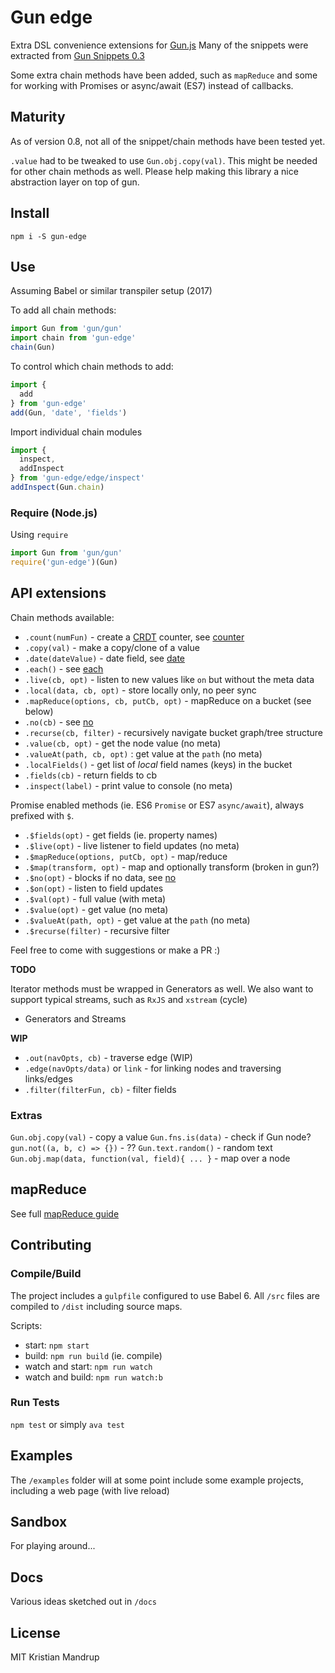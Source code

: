 # Gun edge

Extra DSL convenience extensions for [Gun.js](http://gun.js.org/)
Many of the snippets were extracted from [Gun Snippets 0.3](https://github.com/amark/gun/wiki/Snippets-(v0.3.x))

Some extra chain methods have been added, such as `mapReduce` and some for working with Promises or async/await (ES7) instead of callbacks.

## Maturity

As of version 0.8, not all of the snippet/chain methods have been tested yet.

`.value` had to be tweaked to use `Gun.obj.copy(val)`.
This might be needed for other chain methods as well.
Please help making this library a nice abstraction layer on top of gun.

## Install

`npm i -S gun-edge`

## Use

Assuming Babel or similar transpiler setup (2017)

To add all chain methods:

```js
import Gun from 'gun/gun'
import chain from 'gun-edge'
chain(Gun)
```

To control which chain methods to add:

```js
import {
  add
} from 'gun-edge'
add(Gun, 'date', 'fields')
```

Import individual chain modules

```js
import {
  inspect,
  addInspect
} from 'gun-edge/edge/inspect'
addInspect(Gun.chain)
```

### Require (Node.js)

Using `require`

```js
import Gun from 'gun/gun'
require('gun-edge')(Gun)
```

## API extensions

Chain methods available:

- `.count(numFun)` - create a [CRDT](https://en.wikipedia.org/wiki/Conflict-free_replicated_data_type) counter, see [counter](https://github.com/amark/gun/wiki/Snippets-(v0.3.x)#-crdt-counter)
- `.copy(val)` - make a copy/clone of a value
- `.date(dateValue)` - date field, see [date](https://github.com/amark/gun/wiki/Snippets-(v0.3.x)#date)
- `.each()` - see [each](https://github.com/amark/gun/wiki/Snippets-(v0.3.x)#guneach)
- `.live(cb, opt)` - listen to new values like `on` but without the meta data
- `.local(data, cb, opt)` - store locally only, no peer sync
- `.mapReduce(options, cb, putCb, opt)` - mapReduce on a bucket (see below)
- `.no(cb)` - see [no](https://github.com/amark/gun/wiki/Snippets-(v0.3.x)#-no)
- `.recurse(cb, filter)` - recursively navigate bucket graph/tree structure
- `.value(cb, opt)` - get the node value (no meta)
- `.valueAt(path, cb, opt)` : get value at the `path` (no meta)
- `.localFields()` - get list of *local* field names (keys) in the bucket
- `.fields(cb)` - return fields to cb
- `.inspect(label)` - print value to console (no meta)

Promise enabled methods (ie. ES6 `Promise` or ES7 `async/await`), always prefixed with `$`.

- `.$fields(opt)` - get fields (ie. property names)
- `.$live(opt)` - live listener to field updates (no meta)
- `.$mapReduce(options, putCb, opt)` - map/reduce
- `.$map(transform, opt)` - map and optionally transform (broken in gun?)
- `.$no(opt)` - blocks if no data, see [no](https://github.com/amark/gun/wiki/Snippets-(v0.3.x)#-no)
- `.$on(opt)` - listen to field updates
- `.$val(opt)` - full value (with meta)
- `.$value(opt)` - get value (no meta)
- `.$valueAt(path, opt)` - get value at the `path` (no meta)
- `.$recurse(filter)` - recursive filter

Feel free to come with suggestions or make a PR :)

**TODO**

Iterator methods must be wrapped in Generators as well. We also want to support typical streams,
such as `RxJS` and `xstream` (cycle)

- Generators and Streams

**WIP**

- `.out(navOpts, cb)` - traverse edge (WIP)
- `.edge(navOpts/data)` or `link`  - for linking nodes and traversing links/edges
- `.filter(filterFun, cb)` - filter fields

### Extras

`Gun.obj.copy(val)` - copy a value
`Gun.fns.is(data)` - check if Gun node?
`gun.not((a, b, c) => {})` - ??
`Gun.text.random()` - random text
`Gun.obj.map(data, function(val, field){ ... }` - map over a node

## mapReduce

See full [mapReduce guide](https://github.com/kristianmandrup/gun-edge/Map-Reduce.md)

## Contributing

### Compile/Build

The project includes a `gulpfile` configured to use Babel 6.
All `/src` files are compiled to `/dist` including source maps.

Scripts:
- start: `npm start`
- build: `npm run build` (ie. compile)
- watch and start: `npm run watch`
- watch and build: `npm run watch:b`

### Run Tests

`npm test` or simply `ava test`

## Examples

The `/examples` folder will at some point include some example projects, including a web page (with live reload)

## Sandbox

For playing around...

## Docs

Various ideas sketched out in `/docs`

## License

MIT Kristian Mandrup